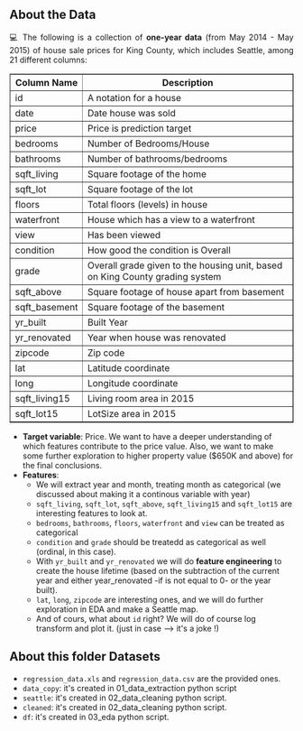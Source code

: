 ## About the Data

<p align="justify">
  💻 The following is a collection of <b>one-year data</b> (from May 2014 - May 2015) of house sale prices for King County, which includes Seattle, among 21 different columns:
</p>

<p align="center">
<table border="1">
  <tr>
    <th>Column Name</th>
    <th>Description</th>
  </tr>
  <tr>
    <td>id</td>
    <td>A notation for a house</td>
  </tr>
  <tr>
    <td>date</td>
    <td>Date house was sold</td>
  </tr>
  <tr>
    <td>price</td>
    <td>Price is prediction target</td>
  </tr>
  <tr>
    <td>bedrooms</td>
    <td>Number of Bedrooms/House</td>
  </tr>
  <tr>
    <td>bathrooms</td>
    <td>Number of bathrooms/bedrooms</td>
  </tr>
  <tr>
    <td>sqft_living</td>
    <td>Square footage of the home</td>
  </tr>
  <tr>
    <td>sqft_lot</td>
    <td>Square footage of the lot</td>
  </tr>
  <tr>
    <td>floors</td>
    <td>Total floors (levels) in house</td>
  </tr>
  <tr>
    <td>waterfront</td>
    <td>House which has a view to a waterfront</td>
  </tr>
  <tr>
    <td>view</td>
    <td>Has been viewed</td>
  </tr>
  <tr>
    <td>condition</td>
    <td>How good the condition is Overall</td>
  </tr>
  <tr>
    <td>grade</td>
    <td>Overall grade given to the housing unit, based on King County grading system</td>
  </tr>
  <tr>
    <td>sqft_above</td>
    <td>Square footage of house apart from basement</td>
  </tr>
  <tr>
    <td>sqft_basement</td>
    <td>Square footage of the basement</td>
  </tr>
  <tr>
    <td>yr_built</td>
    <td>Built Year</td>
  </tr>
  <tr>
    <td>yr_renovated</td>
    <td>Year when house was renovated</td>
  </tr>
  <tr>
    <td>zipcode</td>
    <td>Zip code</td>
  </tr>
  <tr>
    <td>lat</td>
    <td>Latitude coordinate</td>
  </tr>
  <tr>
    <td>long</td>
    <td>Longitude coordinate</td>
  </tr>
  <tr>
    <td>sqft_living15</td>
    <td>Living room area in 2015</td>
  </tr>
  <tr>
    <td>sqft_lot15</td>
    <td>LotSize area in 2015</td>
  </tr>
</table>
</p>

* **Target variable**: Price. We want to have a deeper understanding of which features contribute to the price value. Also, we want to make some further exploration to higher property value ($650K and above) for the final conclusions.
* **Features**: 
    * We will extract year and month, treating month as categorical (we discussed about making it a continous variable with year)
    * `sqft_living`, `sqft_lot`, `sqft_above`, `sqft_living15` and `sqft_lot15` are interesting features to look at. 
    * `bedrooms`, `bathrooms`, `floors`, `waterfront` and `view` can be treated as categorical
    * `condition` and `grade` should be treatedd as categorical as well (ordinal, in this case).
    * With `yr_built` and `yr_renovated` we will do **feature engineering** to create the house lifetime (based on the subtraction of the current year and either year_renovated -if is not equal to 0- or the year built).
    * `lat`, `long`, `zipcode` are interesting ones, and we will do further exploration in EDA and make a Seattle map.
    * And of cours, what about `id` right? We will do of course log transform and plot it. (just in case --> it's a joke !)

## About this folder Datasets
* `regression_data.xls` and `regression_data.csv` are the provided ones.
* `data_copy`: it's created in 01_data_extraction python script
* `seattle`: it's created in 02_data_cleaning python script.
* `cleaned`: it's created in 02_data_cleaning python script.
* `df`: it's created in 03_eda python script.
